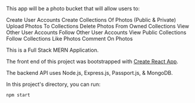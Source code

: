 This app will be a photo bucket that will allow users to:

Create User Accounts
Create Collections Of Photos (Public & Private)
Upload Photos To Collections
Delete Photos From Owned Collections
View Other User Accounts
Follow Other User Accounts
View Public Collections
Follow Collections
Like Photos
Comment On Photos

This is a Full Stack MERN Application.

The front end of this project was bootstrapped with [Create React App](https://github.com/facebook/create-react-app).

The backend API uses Node.js, Express.js, Passport.js, & MongoDB.

In this project's directory, you can run:

`npm start`
